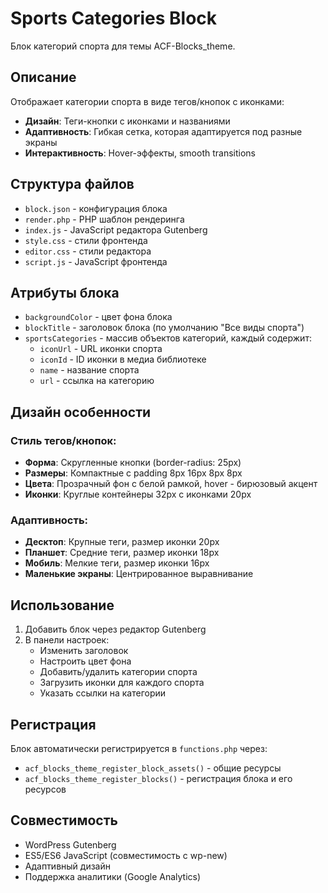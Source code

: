 # Sports Categories Block

Блок категорий спорта для темы ACF-Blocks_theme.

## Описание
Отображает категории спорта в виде тегов/кнопок с иконками:
- **Дизайн**: Теги-кнопки с иконками и названиями
- **Адаптивность**: Гибкая сетка, которая адаптируется под разные экраны
- **Интерактивность**: Hover-эффекты, smooth transitions

## Структура файлов
- `block.json` - конфигурация блока
- `render.php` - PHP шаблон рендеринга
- `index.js` - JavaScript редактора Gutenberg
- `style.css` - стили фронтенда
- `editor.css` - стили редактора
- `script.js` - JavaScript фронтенда

## Атрибуты блока
- `backgroundColor` - цвет фона блока
- `blockTitle` - заголовок блока (по умолчанию "Все виды спорта")
- `sportsCategories` - массив объектов категорий, каждый содержит:
  - `iconUrl` - URL иконки спорта
  - `iconId` - ID иконки в медиа библиотеке
  - `name` - название спорта
  - `url` - ссылка на категорию

## Дизайн особенности

### Стиль тегов/кнопок:
- **Форма**: Скругленные кнопки (border-radius: 25px)
- **Размеры**: Компактные с padding 8px 16px 8px 8px
- **Цвета**: Прозрачный фон с белой рамкой, hover - бирюзовый акцент
- **Иконки**: Круглые контейнеры 32px с иконками 20px

### Адаптивность:
- **Десктоп**: Крупные теги, размер иконки 20px
- **Планшет**: Средние теги, размер иконки 18px  
- **Мобиль**: Мелкие теги, размер иконки 16px
- **Маленькие экраны**: Центрированное выравнивание

## Использование
1. Добавить блок через редактор Gutenberg
2. В панели настроек:
   - Изменить заголовок
   - Настроить цвет фона
   - Добавить/удалить категории спорта
   - Загрузить иконки для каждого спорта
   - Указать ссылки на категории

## Регистрация
Блок автоматически регистрируется в `functions.php` через:
- `acf_blocks_theme_register_block_assets()` - общие ресурсы
- `acf_blocks_theme_register_blocks()` - регистрация блока и его ресурсов

## Совместимость
- WordPress Gutenberg
- ES5/ES6 JavaScript (совместимость с wp-new)
- Адаптивный дизайн
- Поддержка аналитики (Google Analytics)
